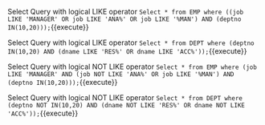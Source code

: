 
Select Query with logical LIKE operator `Select * from EMP where ((job LIKE 'MANAGER' OR job LIKE 'ANA%' OR job LIKE '%MAN') AND (deptno IN(10,20)));`{{execute}}

Select Query with logical LIKE operator `Select * from DEPT where (deptno IN(10,20) AND (dname LIKE 'RES%' OR dname LIKE 'ACC%'));`{{execute}}

Select Query with logical NOT LIKE operator `Select * from EMP where (job LIKE 'MANAGER' AND (job NOT LIKE 'ANA%' OR job LIKE '%MAN') AND (deptno IN(10,20)));`{{execute}}

Select Query with logical NOT LIKE operator `Select * from DEPT where (deptno NOT IN(10,20) AND (dname NOT LIKE 'RES%' OR dname NOT LIKE 'ACC%'));`{{execute}}
